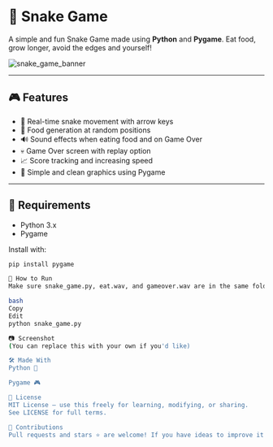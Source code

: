 # 🐍 Snake Game

A simple and fun Snake Game made using **Python** and **Pygame**. Eat food, grow longer, avoid the edges and yourself!

![snake_game_banner](https://raw.githubusercontent.com/Tauqeer-Zia-7/snake_game/main/banner.png)

---

## 🎮 Features

- 🎯 Real-time snake movement with arrow keys
- 🍎 Food generation at random positions
- 🔊 Sound effects when eating food and on Game Over
- 💀 Game Over screen with replay option
- 📈 Score tracking and increasing speed
- 🎨 Simple and clean graphics using Pygame

---

## 🧪 Requirements

- Python 3.x
- Pygame

Install with:

```bash
pip install pygame

🚀 How to Run
Make sure snake_game.py, eat.wav, and gameover.wav are in the same folder.

bash
Copy
Edit
python snake_game.py

📷 Screenshot
(You can replace this with your own if you'd like)

🛠️ Made With
Python 🐍

Pygame 🎮

📜 License
MIT License – use this freely for learning, modifying, or sharing.
See LICENSE for full terms.

🙌 Contributions
Pull requests and stars ⭐ are welcome! If you have ideas to improve it — feel free to fork and build!




